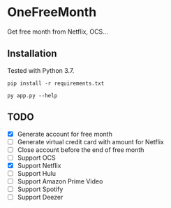 # OneFreeMonth
Get free month from Netflix, OCS...

## Installation

Tested with Python 3.7.

`pip install -r requirements.txt`

`py app.py --help`

## TODO 

- [x] Generate account for free month
- [ ] Generate virtual credit card with amount for Netflix
- [ ] Close account before the end of free month
- [ ] Support OCS
- [x] Support Netflix
- [ ] Support Hulu
- [ ] Support Amazon Prime Video
- [ ] Support Spotify
- [ ] Support Deezer
